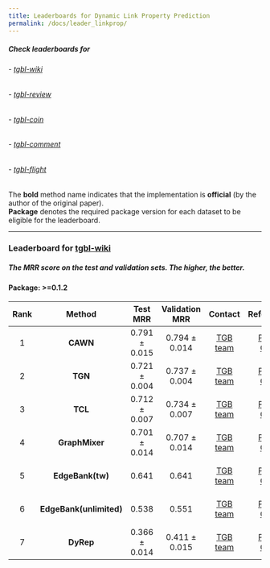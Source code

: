 ```yaml
---
title: Leaderboards for Dynamic Link Property Prediction
permalink: /docs/leader_linkprop/
---
```


##### Check leaderboards for
###### - [tgbl-wiki](#tgbl-wiki)
###### - [tgbl-review](#tgbl-review)
###### - [tgbl-coin](#tgbl-coin)
###### - [tgbl-comment](#tgbl-comment)
###### - [tgbl-flight](#tgbl-flight)

The **bold** method name indicates that the implementation is **official** (by the author of the original paper). <br/>
**Package** denotes the required package version for each dataset to be eligible for the leaderboard.


<a name="tgbl-wiki"/>

-------

### Leaderboard for [tgbl-wiki](../linkprop/#tgbl-wiki)
##### The MRR score on the test and validation sets. The higher, the better.

#### Package: >=0.1.2

| Rank  | Method | Test MRR | Validation MRR | Contact | References | Date 
|:----:|:-----:|:------:|:-----:|:-----:|:-----:|-----:|
|  1  |  **CAWN**  | 0.791 ± 0.015   | 0.794 ± 0.014 | [TGB team](mailto:shenyang.huang@mail.mcgill.ca) | [Paper](http://snap.stanford.edu/caw/), [Code](https://github.com/shenyangHuang/TGB) | June 7th, 2023 |
|  2  |  **TGN**  | 0.721 ± 0.004   | 0.737 ± 0.004 |[TGB team](mailto:shenyang.huang@mail.mcgill.ca) | [Paper](https://arxiv.org/abs/2006.10637), [Code](https://github.com/shenyangHuang/TGB) | June 7th, 2023 |
|  3  |  **TCL**  | 0.712 ± 0.007   | 0.734 ± 0.007 |[TGB team](mailto:shenyang.huang@mail.mcgill.ca) | [Paper](https://arxiv.org/abs/2105.07944), [Code](https://github.com/shenyangHuang/TGB) | June 7th, 2023 |
|  4  |  **GraphMixer**  | 0.701 ± 0.014   | 0.707 ± 0.014 |[TGB team](mailto:shenyang.huang@mail.mcgill.ca) | [Paper](https://openreview.net/forum?id=ayPPc0SyLv1), [Code](https://github.com/shenyangHuang/TGB) | June 7th, 2023 |
|  5  |  **EdgeBank(tw)**  | 0.641   | 0.641 |[TGB team](mailto:shenyang.huang@mail.mcgill.ca) | [Paper](https://openreview.net/forum?id=1GVpwr2Tfdg), [Code](https://github.com/shenyangHuang/TGB) | June 7th, 2023 |
|  6  |  **EdgeBank(unlimited)**  | 0.538   |  0.551 |[TGB team](mailto:shenyang.huang@mail.mcgill.ca) | [Paper](https://openreview.net/forum?id=1GVpwr2Tfdg), [Code](https://github.com/shenyangHuang/TGB) | June 7th, 2023 |
|  7  |  **DyRep**  | 0.366 ± 0.014   | 0.411 ± 0.015 |[TGB team](mailto:shenyang.huang@mail.mcgill.ca) | [Paper](https://openreview.net/forum?id=HyePrhR5KX), [Code](https://github.com/shenyangHuang/TGB) | June 7th, 2023 |
